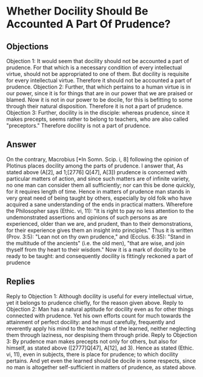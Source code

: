 # Whether Docility Should Be Accounted A Part Of Prudence?
## Objections
Objection 1: It would seem that docility should not be accounted a part of prudence. For that which is a necessary condition of every intellectual virtue, should not be appropriated to one of them. But docility is requisite for every intellectual virtue. Therefore it should not be accounted a part of prudence.
Objection 2: Further, that which pertains to a human virtue is in our power, since it is for things that are in our power that we are praised or blamed. Now it is not in our power to be docile, for this is befitting to some through their natural disposition. Therefore it is not a part of prudence.
Objection 3: Further, docility is in the disciple: whereas prudence, since it makes precepts, seems rather to belong to teachers, who are also called "preceptors." Therefore docility is not a part of prudence.
## Answer
On the contrary, Macrobius [*In Somn. Scip. i, 8] following the opinion of Plotinus places docility among the parts of prudence.
I answer that, As stated above (A[2], ad 1;[2776] Q[47], A[3]) prudence is concerned with particular matters of action, and since such matters are of infinite variety, no one man can consider them all sufficiently; nor can this be done quickly, for it requires length of time. Hence in matters of prudence man stands in very great need of being taught by others, especially by old folk who have acquired a sane understanding of the ends in practical matters. Wherefore the Philosopher says (Ethic. vi, 11): "It is right to pay no less attention to the undemonstrated assertions and opinions of such persons as are experienced, older than we are, and prudent, than to their demonstrations, for their experience gives them an insight into principles." Thus it is written (Prov. 3:5): "Lean not on thy own prudence," and (Ecclus. 6:35): "Stand in the multitude of the ancients" (i.e. the old men), "that are wise, and join thyself from thy heart to their wisdom." Now it is a mark of docility to be ready to be taught: and consequently docility is fittingly reckoned a part of prudence
## Replies
Reply to Objection 1: Although docility is useful for every intellectual virtue, yet it belongs to prudence chiefly, for the reason given above.
Reply to Objection 2: Man has a natural aptitude for docility even as for other things connected with prudence. Yet his own efforts count for much towards the attainment of perfect docility: and he must carefully, frequently and reverently apply his mind to the teachings of the learned, neither neglecting them through laziness, nor despising them through pride.
Reply to Objection 3: By prudence man makes precepts not only for others, but also for himself, as stated above ([2777]Q[47], A[12], ad 3). Hence as stated (Ethic. vi, 11), even in subjects, there is place for prudence; to which docility pertains. And yet even the learned should be docile in some respects, since no man is altogether self-sufficient in matters of prudence, as stated above.